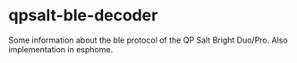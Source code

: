 # qpsalt-ble-decoder
Some information about the ble protocol of the QP Salt Bright Duo/Pro. Also implementation in esphome.
